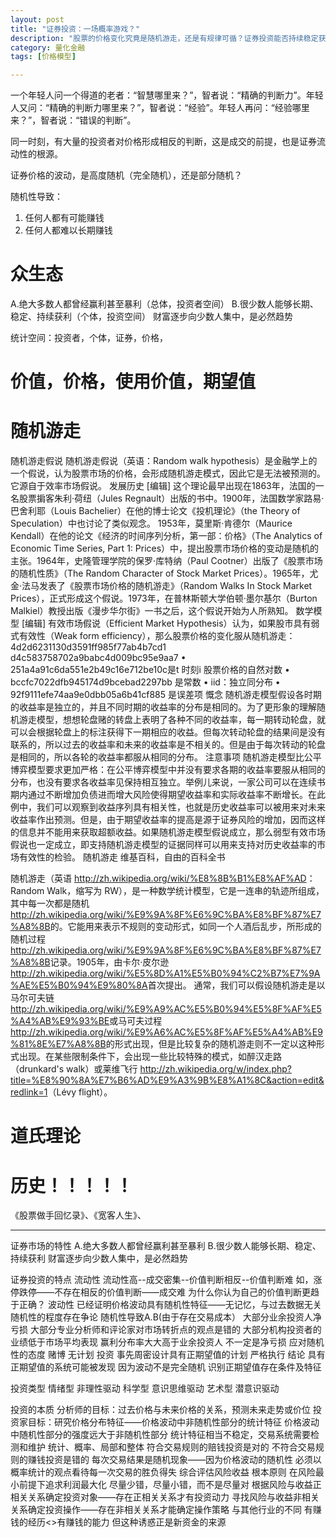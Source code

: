 ```yaml
---
layout: post
title: "证券投资：一场概率游戏？"
description: "股票的价格变化究竟是随机游走，还是有规律可循？证券投资能否持续稳定获利？"
category: 量化金融
tags: [价格模型]

---
```

一个年轻人问一个得道的老者：“智慧哪里来？”，智者说：“精确的判断力”。年轻人又问：“精确的判断力哪里来？”，智者说：“经验”。年轻人再问：“经验哪里来？”，智者说：“错误的判断”。


同一时刻，有大量的投资者对价格形成相反的判断，这是成交的前提，也是证券流动性的根源。

证券价格的波动，是高度随机（完全随机），还是部分随机？

随机性导致：
1. 任何人都有可能赚钱
2. 任何人都难以长期赚钱

# 众生态

A.绝大多数人都曾经赢利甚至暴利（总体，投资者空间）
B.很少数人能够长期、稳定、持续获利（个体，投资空间）
财富逐步向少数人集中，是必然趋势

统计空间：投资者，个体，证券，价格，

# 价值，价格，使用价值，期望值


# 随机游走
随机游走假说
随机游走假说（英语：Random walk hypothesis）是金融学上的一个假说，认为股票市场的价格，会形成随机游走模式，因此它是无法被预测的。它源自于效率市场假说。
发展历史 [编辑]
这个理论最早出现在1863年，法国的一名股票掮客朱利·荷纽（Jules Regnault）出版的书中。1900年，法国数学家路易·巴舍利耶（Louis Bachelier）在他的博士论文《投机理论》（the Theory of Speculation）中也讨论了类似观念。
1953年，莫里斯·肯德尔（Maurice Kendall）在他的论文《经济的时间序列分析，第一部：价格》（The Analytics of Economic Time Series, Part 1: Prices）中，提出股票市场价格的变动是随机的主张。1964年，史隆管理学院的保罗·库特纳（Paul Cootner）出版了《股票市场的随机性质》（The Random Character of Stock Market Prices）。1965年，尤金·法马发表了《股票市场价格的随机游走》（Random Walks In Stock Market Prices），正式形成这个假说。1973年，在普林斯顿大学伯顿·墨尔基尔（Burton Malkiel）教授出版《漫步华尔街》一书之后，这个假说开始为人所熟知。
数学模型 [编辑]
有效市场假说（Efficient Market Hypothesis）认为，如果股市具有弱式有效性（Weak form efficiency），那么股票价格的变化服从随机游走：
4d2d6231130d3591ff985f77ab4b7cd1
d4c583758702a9babc4d009bc95e9aa7
	•	251a4a91c6da551e2b49c16e712be10c是t 时刻i 股票价格的自然对数
	•	bccfc7022dfb945174d9bcebad2297bb 是常数
	•	iid：独立同分布
	•	92f9111efe74aa9e0dbb05a6b41cf885 是误差项
慨念
随机游走模型假设各时期的收益率是独立的，并且不同时期的收益率的分布是相同的。为了更形象的理解随机游走模型，想想轮盘赌的转盘上表明了各种不同的收益率，每一期转动轮盘，就可以会根据轮盘上的标注获得下一期相应的收益。但每次转动轮盘的结果间是没有联系的，所以过去的收益率和未来的收益率是不相关的。但是由于每次转动的轮盘是相同的，所以各轮的收益率都服从相同的分布。
注意事项
随机游走模型比公平博弈模型要求更加严格：在公平博弈模型中并没有要求各期的收益率要服从相同的分布，也没有要求各收益率见保持相互独立。举例儿来说，一家公司可以在连续书期内通过不断增加负债进而增大风险使得期望收益率和实际收益率不断增长。在此例中，我们可以观察到收益序列具有相关性，也就是历史收益率可以被用来对未来收益率作出预测。但是，由于期望收益率的提高是源于证券风险的增加，因而这样的信息并不能用来获取超额收益。如果随机游走模型假说成立，那么弱型有效市场假说也一定成立，即支持随机游走模型的证据同样可以用来支持对历史收益率的市场有效性的检验。
随机游走
维基百科，自由的百科全书


随机游走（英语 <http://zh.wikipedia.org/wiki/%E8%8B%B1%E8%AF%AD>：Random Walk，缩写为 RW），是一种数学统计模型，它是一连串的轨迹所组成，其中每一次都是随机 <http://zh.wikipedia.org/wiki/%E9%9A%8F%E6%9C%BA%E8%BF%87%E7%A8%8B>的。它能用来表示不规则的变动形式，如同一个人酒后乱步，所形成的随机过程 <http://zh.wikipedia.org/wiki/%E9%9A%8F%E6%9C%BA%E8%BF%87%E7%A8%8B>记录。1905年，由卡尔·皮尔逊 <http://zh.wikipedia.org/wiki/%E5%8D%A1%E5%B0%94%C2%B7%E7%9A%AE%E5%B0%94%E9%80%8A>首次提出。
通常，我们可以假设随机游走是以马尔可夫链 <http://zh.wikipedia.org/wiki/%E9%A9%AC%E5%B0%94%E5%8F%AF%E5%A4%AB%E9%93%BE>或马可夫过程 <http://zh.wikipedia.org/wiki/%E9%A6%AC%E5%8F%AF%E5%A4%AB%E9%81%8E%E7%A8%8B>的形式出现，但是比较复杂的随机游走则不一定以这种形式出现。在某些限制条件下，会出现一些比较特殊的模式，如醉汉走路（drunkard's walk）或莱维飞行 <http://zh.wikipedia.org/w/index.php?title=%E8%90%8A%E7%B6%AD%E9%A3%9B%E8%A1%8C&action=edit&redlink=1>（Lévy flight）。


# 道氏理论

# 历史！！！！！

《股票做手回忆录》、《宽客人生》、


---

证券市场的特性
	A.绝大多数人都曾经赢利甚至暴利
	B.很少数人能够长期、稳定、持续获利
	财富逐步向少数人集中，是必然趋势

证券投资的特点
	流动性
		流动性高--成交密集--价值判断相反--价值判断难
			如，涨停跌停——不存在相反的价值判断——成交难
		为什么你认为自己的价值判断更趋于正确？
	波动性
		已经证明价格波动具有随机性特征——无记忆，与过去数据无关
		随机性的程度存在争论
		随机性导致A.B(由于存在交易成本）
			大部分业余投资人净亏损
			大部分专业分析师和评论家对市场转折点的观点是错的
			大部分机构投资者的业绩低于市场平均表现
				赢利分布率大大高于业余投资人
				不一定是净亏损
		应对随机性的态度
			赌博
				无计划
			投资
				事先周密设计具有正期望值的计划
				严格执行
		结论
			具有正期望值的系统可能被发现
				因为波动不是完全随机
			识别正期望值存在条件及特征


投资类型
	情绪型
		非理性驱动
	科学型
		意识思维驱动
	艺术型
		潜意识驱动

投资的本质
	分析师的目标：过去价格与未来价格的关系，预测未来走势或价位
	投资家目标：研究价格分布特征——价格波动中非随机性部分的统计特征
		价格波动中随机性部分的强度远大于非随机性部分
		统计特征相当不稳定，交易系统需要检测和维护
	统计、概率、局部和整体
		符合交易规则的赔钱投资是对的
		不符合交易规则的赚钱投资是错的
		每次交易结果是随机现象——因为价格波动的随机性
		必须以概率统计的观点看待每一次交易的胜负得失
		综合评估风险收益
	根本原则
		在风险最小前提下追求利润最大化
		尽量少错，尽量小错，而不是尽量对
		根据风险与收益正相关关系确定投资对象——存在正相关关系才有投资动力
		寻找风险与收益非相关关系确定投资操作——存在非相关关系才能确定操作策略
	与其他行业的不同
		有赚钱的经历<>有赚钱的能力
		但这种诱惑正是新资金的来源